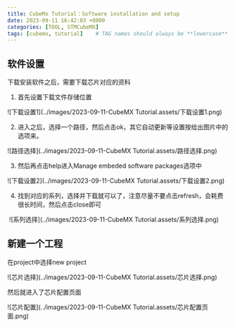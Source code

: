 ```yaml
---
title: CubeMx Tutorial：Software installation and setup
date: 2023-09-11 16:42:03 +0800
categories: [TOOL, STMCubeMX]
tags: [cubemx, tutorial]    # TAG names should always be **lowercase**
---
```


## 软件设置

下载安装软件之后，需要下载芯片对应的资料

1. 首先设置下载文件存储位置

![下载设置1](../images/2023-09-11-CubeMX Tutorial.assets/下载设置1.png)

2. 进入之后，选择一个路径，然后点击ok，其它自动更新等设置按给出图片中的选项来。

![路径选择](../images/2023-09-11-CubeMX Tutorial.assets/路径选择.png)



3. 然后再点击help进入Manage embeded software packages选项中

![下载设置2](../images/2023-09-11-CubeMX Tutorial.assets/下载设置2.png)

4. 找到对应的系列，选择并下载就可以了，注意尽量不要点击refresh，会耗费很长时间，然后点击close即可

​	![系列选择](../images/2023-09-11-CubeMX Tutorial.assets/系列选择.png)

## 新建一个工程

在project中选择new project

![芯片选择](../images/2023-09-11-CubeMX Tutorial.assets/芯片选择.png)

然后就进入了芯片配置页面

![芯片配置](../images/2023-09-11-CubeMX Tutorial.assets/芯片配置页面.png)
